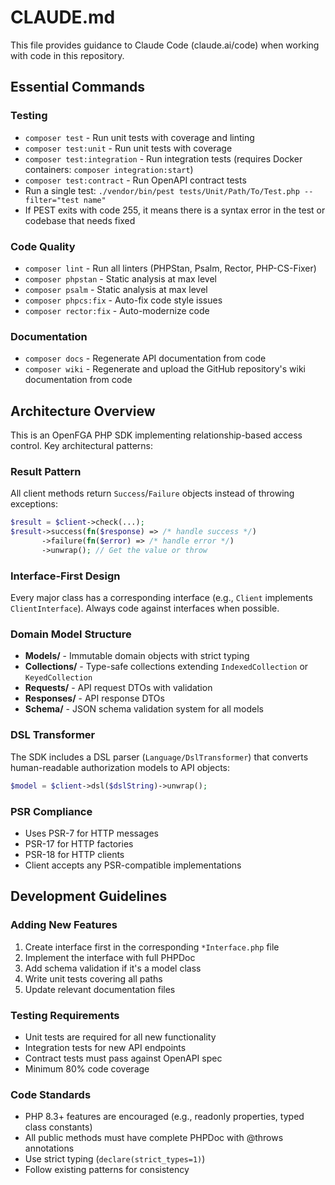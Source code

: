# CLAUDE.md

This file provides guidance to Claude Code (claude.ai/code) when working with code in this repository.

## Essential Commands

### Testing

- `composer test` - Run unit tests with coverage and linting
- `composer test:unit` - Run unit tests with coverage
- `composer test:integration` - Run integration tests (requires Docker containers: `composer integration:start`)
- `composer test:contract` - Run OpenAPI contract tests
- Run a single test: `./vendor/bin/pest tests/Unit/Path/To/Test.php --filter="test name"`
- If PEST exits with code 255, it means there is a syntax error in the test or codebase that needs fixed

### Code Quality

- `composer lint` - Run all linters (PHPStan, Psalm, Rector, PHP-CS-Fixer)
- `composer phpstan` - Static analysis at max level
- `composer psalm` - Static analysis at max level
- `composer phpcs:fix` - Auto-fix code style issues
- `composer rector:fix` - Auto-modernize code

### Documentation

- `composer docs` - Regenerate API documentation from code
- `composer wiki` - Regenerate and upload the GitHub repository's wiki documentation from code

## Architecture Overview

This is an OpenFGA PHP SDK implementing relationship-based access control. Key architectural patterns:

### Result Pattern

All client methods return `Success`/`Failure` objects instead of throwing exceptions:

```php
$result = $client->check(...);
$result->success(fn($response) => /* handle success */)
       ->failure(fn($error) => /* handle error */)
       ->unwrap(); // Get the value or throw
```

### Interface-First Design

Every major class has a corresponding interface (e.g., `Client` implements `ClientInterface`). Always code against interfaces when possible.

### Domain Model Structure

- **Models/** - Immutable domain objects with strict typing
- **Collections/** - Type-safe collections extending `IndexedCollection` or `KeyedCollection`
- **Requests/** - API request DTOs with validation
- **Responses/** - API response DTOs
- **Schema/** - JSON schema validation system for all models

### DSL Transformer

The SDK includes a DSL parser (`Language/DslTransformer`) that converts human-readable authorization models to API objects:

```php
$model = $client->dsl($dslString)->unwrap();
```

### PSR Compliance

- Uses PSR-7 for HTTP messages
- PSR-17 for HTTP factories
- PSR-18 for HTTP clients
- Client accepts any PSR-compatible implementations

## Development Guidelines

### Adding New Features

1. Create interface first in the corresponding `*Interface.php` file
2. Implement the interface with full PHPDoc
3. Add schema validation if it's a model class
4. Write unit tests covering all paths
5. Update relevant documentation files

### Testing Requirements

- Unit tests are required for all new functionality
- Integration tests for new API endpoints
- Contract tests must pass against OpenAPI spec
- Minimum 80% code coverage

### Code Standards

- PHP 8.3+ features are encouraged (e.g., readonly properties, typed class constants)
- All public methods must have complete PHPDoc with @throws annotations
- Use strict typing (`declare(strict_types=1)`)
- Follow existing patterns for consistency

